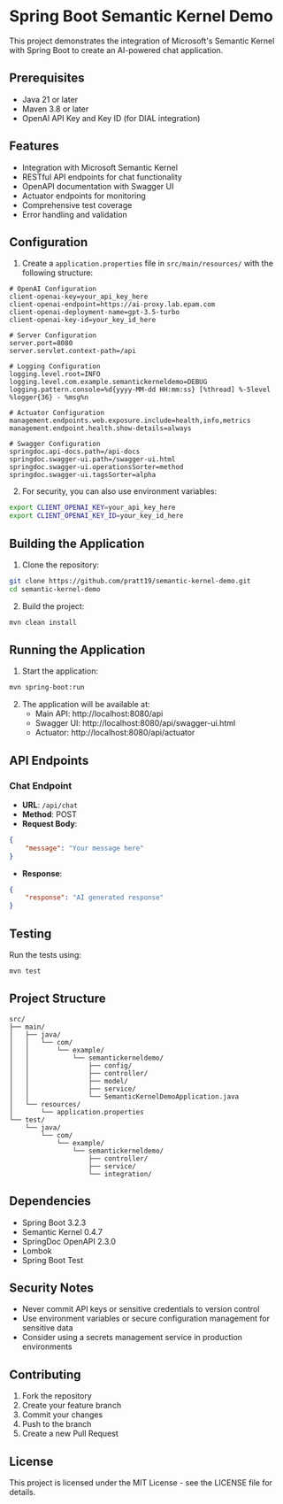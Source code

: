 # Spring Boot Semantic Kernel Demo

This project demonstrates the integration of Microsoft's Semantic Kernel with Spring Boot to create an AI-powered chat application.

## Prerequisites

- Java 21 or later
- Maven 3.8 or later
- OpenAI API Key and Key ID (for DIAL integration)

## Features

- Integration with Microsoft Semantic Kernel
- RESTful API endpoints for chat functionality
- OpenAPI documentation with Swagger UI
- Actuator endpoints for monitoring
- Comprehensive test coverage
- Error handling and validation

## Configuration

1. Create a `application.properties` file in `src/main/resources/` with the following structure:

```properties
# OpenAI Configuration
client-openai-key=your_api_key_here
client-openai-endpoint=https://ai-proxy.lab.epam.com
client-openai-deployment-name=gpt-3.5-turbo
client-openai-key-id=your_key_id_here

# Server Configuration
server.port=8080
server.servlet.context-path=/api

# Logging Configuration
logging.level.root=INFO
logging.level.com.example.semantickerneldemo=DEBUG
logging.pattern.console=%d{yyyy-MM-dd HH:mm:ss} [%thread] %-5level %logger{36} - %msg%n

# Actuator Configuration
management.endpoints.web.exposure.include=health,info,metrics
management.endpoint.health.show-details=always

# Swagger Configuration
springdoc.api-docs.path=/api-docs
springdoc.swagger-ui.path=/swagger-ui.html
springdoc.swagger-ui.operationsSorter=method
springdoc.swagger-ui.tagsSorter=alpha
```

2. For security, you can also use environment variables:
```bash
export CLIENT_OPENAI_KEY=your_api_key_here
export CLIENT_OPENAI_KEY_ID=your_key_id_here
```

## Building the Application

1. Clone the repository:
```bash
git clone https://github.com/pratt19/semantic-kernel-demo.git
cd semantic-kernel-demo
```

2. Build the project:
```bash
mvn clean install
```

## Running the Application

1. Start the application:
```bash
mvn spring-boot:run
```

2. The application will be available at:
   - Main API: http://localhost:8080/api
   - Swagger UI: http://localhost:8080/api/swagger-ui.html
   - Actuator: http://localhost:8080/api/actuator

## API Endpoints

### Chat Endpoint

- **URL**: `/api/chat`
- **Method**: POST
- **Request Body**:
```json
{
    "message": "Your message here"
}
```
- **Response**:
```json
{
    "response": "AI generated response"
}
```

## Testing

Run the tests using:
```bash
mvn test
```

## Project Structure

```
src/
├── main/
│   ├── java/
│   │   └── com/
│   │       └── example/
│   │           └── semantickerneldemo/
│   │               ├── config/
│   │               ├── controller/
│   │               ├── model/
│   │               ├── service/
│   │               └── SemanticKernelDemoApplication.java
│   └── resources/
│       └── application.properties
└── test/
    └── java/
        └── com/
            └── example/
                └── semantickerneldemo/
                    ├── controller/
                    ├── service/
                    └── integration/
```

## Dependencies

- Spring Boot 3.2.3
- Semantic Kernel 0.4.7
- SpringDoc OpenAPI 2.3.0
- Lombok
- Spring Boot Test

## Security Notes

- Never commit API keys or sensitive credentials to version control
- Use environment variables or secure configuration management for sensitive data
- Consider using a secrets management service in production environments

## Contributing

1. Fork the repository
2. Create your feature branch
3. Commit your changes
4. Push to the branch
5. Create a new Pull Request

## License

This project is licensed under the MIT License - see the LICENSE file for details. 
